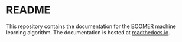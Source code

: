# README

This repository contains the documentation for the [BOOMER](https://github.com/mrapp-ke/Boomer) machine learning algorithm. The documentation is hosted at [readthedocs.io](https://mlrl-boomer.readthedocs.io/).
